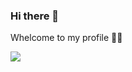

### Hi there 👋
Whelcome to my profile ✌🏽

<p>
  <a href="https://github.com/wervlad">
    <img src="https://komarev.com/ghpvc/?username=officialkhairi&color=blue&style=flat)" />
  </a>
</p>
<!--
**officialkhairi/officialkhairi** is a ✨ _special_ ✨ repository because its `README.md` (this file) appears on your GitHub profile.

Here are some ideas to get you started:

- 🔭 I’m currently working on ...
- 🌱 I’m currently learning ...
- 👯 I’m looking to collaborate on ...
- 🤔 I’m looking for help with ...
- 💬 Ask me about ...
- 📫 How to reach me: ...
- 😄 Pronouns: ...
- ⚡ Fun fact: ...
-->
